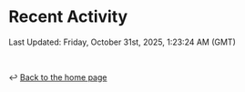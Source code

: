 # Recent Activity

<!--RECENT_ACTIVITY:start-->
<!--RECENT_ACTIVITY:end-->

<!--RECENT_ACTIVITY:last_update-->
Last Updated: Friday, October 31st, 2025, 1:23:24 AM (GMT)
<!--RECENT_ACTIVITY:last_update_end-->

<br>

↩️ [Back to the home page](/README.md)
